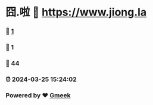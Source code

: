 # 囧.啦 :link: https://www.jiong.la 
### :page_facing_up: [1](https://www.jiong.la/tag.html) 
### :speech_balloon: 1 
### :hibiscus: 44 
### :alarm_clock: 2024-03-25 15:24:02 
### Powered by :heart: [Gmeek](https://github.com/Meekdai/Gmeek)
